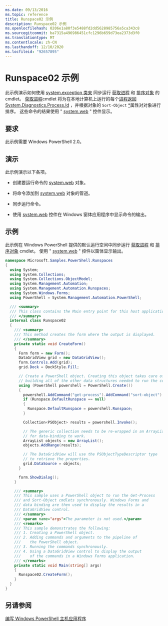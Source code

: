 ```yaml
---
ms.date: 09/13/2016
ms.topic: reference
title: Runspace02 示例
description: Runspace02 示例
ms.openlocfilehash: 0206e1a80f3e5488fd2dd5628985756a5ca343c8
ms.sourcegitcommit: ba7315a496986451cfc1296b659d73ea2373d3f0
ms.translationtype: MT
ms.contentlocale: zh-CN
ms.lasthandoff: 12/10/2020
ms.locfileid: "92657895"
---
```

# <a name="runspace02-sample"></a>Runspace02 示例

此示例演示如何使用 [system.exception 类来](/dotnet/api/system.management.automation.powershell) 同步运行 [获取进程](/powershell/module/Microsoft.PowerShell.Management/Get-Process) 和 [排序对象](/powershell/module/Microsoft.PowerShell.Utility/Sort-Object) 的 cmdlet。 [获取进程](/powershell/module/Microsoft.PowerShell.Management/Get-Process)cmdlet 将为在本地计算机上运行的每个[进程返回 System.Diagnostics.Process.Id](/dotnet/api/System.Diagnostics.Process) ，并根据对象的 `Sort-Object` [*](/dotnet/api/System.Diagnostics.Process.Id)属性对对象进行排序。 这些命令的结果使用 " [system.web](/dotnet/api/System.Windows.Forms.DataGridView) " 控件显示。

## <a name="requirements"></a>要求

此示例需要 Windows PowerShell 2.0。

## <a name="demonstrates"></a>演示

此示例演示以下各项。

- 创建要运行命令的 [system.web](/dotnet/api/system.management.automation.powershell) 对象。

- 将命令添加到 [system.web](/dotnet/api/system.management.automation.powershell) 对象的管道。

- 同步运行命令。

- 使用 [system.web](/dotnet/api/System.Windows.Forms.DataGridView) 控件在 Windows 窗体应用程序中显示命令的输出。

## <a name="example"></a>示例

此示例在 Windows PowerShell 提供的默认运行空间中同步运行 [获取进程](/powershell/module/Microsoft.PowerShell.Management/Get-Process) 和 [排序对象](/powershell/module/Microsoft.PowerShell.Utility/Sort-Object) cmdlet。 使用 " [system.web](/dotnet/api/System.Windows.Forms.DataGridView) " 控件以窗体显示输出。

```csharp
namespace Microsoft.Samples.PowerShell.Runspaces
{
  using System;
  using System.Collections;
  using System.Collections.ObjectModel;
  using System.Management.Automation;
  using System.Management.Automation.Runspaces;
  using System.Windows.Forms;
  using PowerShell = System.Management.Automation.PowerShell;

  /// <summary>
  /// This class contains the Main entry point for this host application.
  /// </summary>
  internal class Runspace02
  {
    /// <summary>
    /// This method creates the form where the output is displayed.
    /// </summary>
    private static void CreateForm()
    {
      Form form = new Form();
      DataGridView grid = new DataGridView();
      form.Controls.Add(grid);
      grid.Dock = DockStyle.Fill;

      // Create a PowerShell object. Creating this object takes care of
      // building all of the other data structures needed to run the command.
      using (PowerShell powershell = PowerShell.Create())
      {
        powershell.AddCommand("get-process").AddCommand("sort-object").AddArgument("ID");
        if (Runspace.DefaultRunspace == null)
        {
          Runspace.DefaultRunspace = powershell.Runspace;
        }

        Collection<PSObject> results = powershell.Invoke();

        // The generic collection needs to be re-wrapped in an ArrayList
        // for data-binding to work.
        ArrayList objects = new ArrayList();
        objects.AddRange(results);

        // The DataGridView will use the PSObjectTypeDescriptor type
        // to retrieve the properties.
        grid.DataSource = objects;
      }

      form.ShowDialog();
    }

    /// <summary>
    /// This sample uses a PowerShell object to run the Get-Process
    /// and Sort-Object cmdlets synchronously. Windows Forms and
    /// data binding are then used to display the results in a
    /// DataGridView control.
    /// </summary>
    /// <param name="args">The parameter is not used.</param>
    /// <remarks>
    /// This sample demonstrates the following:
    /// 1. Creating a PowerShell object.
    /// 2. Adding commands and arguments to the pipeline of
    ///    the PowerShell object.
    /// 3. Running the commands synchronously.
    /// 4. Using a DataGridView control to display the output
    ///    of the commands in a Windows Forms application.
    /// </remarks>
    private static void Main(string[] args)
    {
      Runspace02.CreateForm();
    }
  }
}
```

## <a name="see-also"></a>另请参阅

[编写 Windows PowerShell 主机应用程序](./writing-a-windows-powershell-host-application.md)
